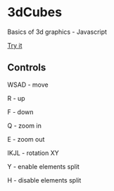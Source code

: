 # 3dCubes
Basics of 3d graphics - Javascript

[Try it](https://pawelz97.github.io/3dCubes/)

## Controls
WSAD - move

R - up

F - down

Q - zoom in

E - zoom out


IKJL - rotation XY

Y - enable elements split

H - disable elements split 

